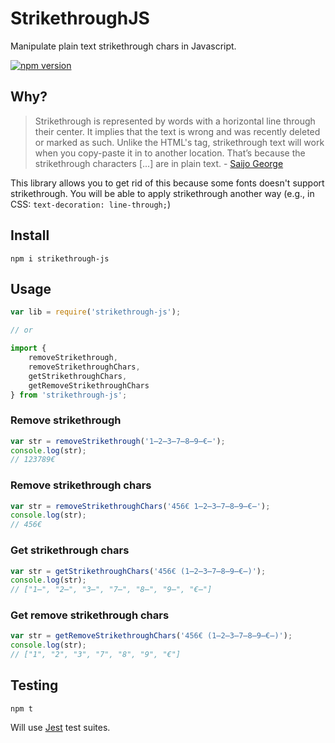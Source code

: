 # StrikethroughJS
Manipulate plain text strikethrough chars in Javascript.

[![npm version](https://badge.fury.io/js/strikethrough-js.svg)](https://badge.fury.io/js/strikethrough-js)

## Why?
> Strikethrough is represented by words with a horizontal line through their center. It implies that the text is wrong and was recently deleted or marked as such. Unlike the HTML's tag, strikethrough text will work when you copy-paste it in to another location. That’s because the strikethrough characters [...] are in plain text. - [Saijo George](https://saijogeorge.com/strikethrough-text-generator/)

This library allows you to get rid of this because some fonts doesn't support strikethrough. You will be able to apply strikethrough another way (e.g., in CSS: `text-decoration: line-through;`)

## Install
```npm
npm i strikethrough-js
```

## Usage
```javascript
var lib = require('strikethrough-js');

// or

import {
    removeStrikethrough,
    removeStrikethroughChars,
    getStrikethroughChars,
    getRemoveStrikethroughChars
} from 'strikethrough-js';
```

### Remove strikethrough
```javascript
var str = removeStrikethrough('1̶2̶3̶7̶8̶9̶€̶');
console.log(str);
// 123789€
```

### Remove strikethrough chars
```javascript
var str = removeStrikethroughChars('456€ 1̶2̶3̶7̶8̶9̶€̶');
console.log(str);
// 456€ 
```

### Get strikethrough chars
```javascript
var str = getStrikethroughChars('456€ (1̶2̶3̶7̶8̶9̶€̶)');
console.log(str);
// ["1̶", "2̶", "3̶", "7̶", "8̶", "9̶", "€̶"]
```

### Get remove strikethrough chars
```javascript
var str = getRemoveStrikethroughChars('456€ (1̶2̶3̶7̶8̶9̶€̶)');
console.log(str);
// ["1", "2", "3", "7", "8", "9", "€"]
```
## Testing
```npm
npm t
```
Will use [Jest](https://jestjs.io/) test suites.
